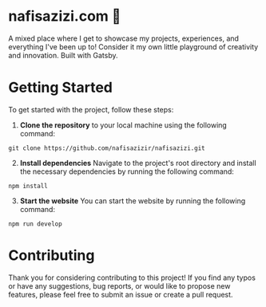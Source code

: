 # nafisazizi.com 🚀
A mixed place where I get to showcase my projects, experiences, and everything I've been up to! Consider it my own little playground of creativity and innovation. Built with Gatsby.

# Getting Started
To get started with the project, follow these steps:

1. **Clone the repository** to your local machine using the following command:
```
git clone https://github.com/nafisazizir/nafisazizi.git
```
2. **Install dependencies** Navigate to the project's root directory and install the necessary dependencies by running the following command:
```
npm install
```
3. **Start the website** You can start the website by running the following command:
```
npm run develop
```

# Contributing
Thank you for considering contributing to this project! If you find any typos or have any suggestions, bug reports, or would like to propose new features, please feel free to submit an issue or create a pull request.